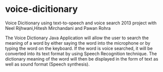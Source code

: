# voice-dicitionary
Voice Dicitionary using text-to-speech and voice search
2013 project with Neel Rijhwani,Hitesh Mirchandani and Pawan Rohra


The  Voice Dictionary  Java Application will allow  the user to search the meaning of a word by either saying the word into the microphone or by typing  the word on the keyboard. If the word is voice searched, it will be converted into its text format by using Speech Recognition technique. The dictionary meaning of the word will then be displayed in the form of text as well as sound format (Speech synthesis). 


